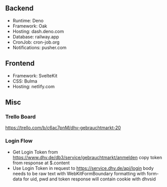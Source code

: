 ## Backend
- Runtime: Deno
- Framework: Oak
- Hosting: dash.deno.com
- Database: railway.app
- CronJob: cron-job.org
- Notifications: pusher.com

## Frontend
- Framework: SvelteKit
- CSS: Bulma
- Hosting: netlify.com

## Misc

### Trello Board
https://trello.com/b/c6ac7pnM/dhv-gebrauchtmarkt-20

### Login Flow
- Get Login Token from https://www.dhv.de/db3/service/gebrauchtmarkt/anmelden
  copy token from response at $.content
- Use Login Token in request to https://service.dhv.de/api/login
  body needs to be raw text with WebKitFormBoundary formatting with form-data for uid, pwd and token
  response will contain cookie with dhvsid
